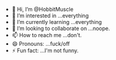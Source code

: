 - 👋 Hi, I’m @HobbitMuscle
- 👀 I’m interested in ...everything
- 🌱 I’m currently learning ...everything
- 💞️ I’m looking to collaborate on ...noope.
- 📫 How to reach me ...don't.
- 😄 Pronouns: ...fuck/off
- ⚡ Fun fact: ...I'm not funny.

<!---
HobbitMuscle/HobbitMuscle is a ✨ special ✨ repository because its `README.md` (this file) appears on your GitHub profile.
You can click the Preview link to take a look at your changes.
--->
